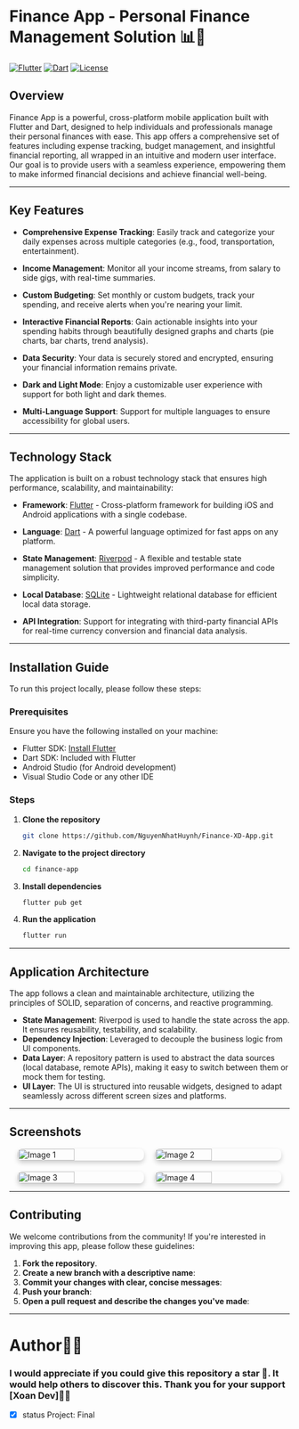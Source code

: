 # Finance App - Personal Finance Management Solution 📊💸

[![Flutter](https://img.shields.io/badge/Flutter-Framework-blue)](https://flutter.dev/) [![Dart](https://img.shields.io/badge/Dart-Language-blue)](https://dart.dev/) [![License](https://img.shields.io/badge/License-MIT-green)](./LICENSE)

## Overview

Finance App is a powerful, cross-platform mobile application built with Flutter and Dart, designed to help individuals and professionals manage their personal finances with ease. This app offers a comprehensive set of features including expense tracking, budget management, and insightful financial reporting, all wrapped in an intuitive and modern user interface. Our goal is to provide users with a seamless experience, empowering them to make informed financial decisions and achieve financial well-being.

---

## Key Features

- **Comprehensive Expense Tracking**: Easily track and categorize your daily expenses across multiple categories (e.g., food, transportation, entertainment).
  
- **Income Management**: Monitor all your income streams, from salary to side gigs, with real-time summaries.

- **Custom Budgeting**: Set monthly or custom budgets, track your spending, and receive alerts when you're nearing your limit.

- **Interactive Financial Reports**: Gain actionable insights into your spending habits through beautifully designed graphs and charts (pie charts, bar charts, trend analysis).

- **Data Security**: Your data is securely stored and encrypted, ensuring your financial information remains private.

- **Dark and Light Mode**: Enjoy a customizable user experience with support for both light and dark themes.

- **Multi-Language Support**: Support for multiple languages to ensure accessibility for global users.

---

## Technology Stack

The application is built on a robust technology stack that ensures high performance, scalability, and maintainability:

- **Framework**: [Flutter](https://flutter.dev/) - Cross-platform framework for building iOS and Android applications with a single codebase.

- **Language**: [Dart](https://dart.dev/) - A powerful language optimized for fast apps on any platform.

- **State Management**: [Riverpod](https://riverpod.dev/) - A flexible and testable state management solution that provides improved performance and code simplicity.

- **Local Database**: [SQLite](https://pub.dev/packages/sqflite) - Lightweight relational database for efficient local data storage.

- **API Integration**: Support for integrating with third-party financial APIs for real-time currency conversion and financial data analysis.

---

## Installation Guide

To run this project locally, please follow these steps:

### Prerequisites

Ensure you have the following installed on your machine:
- Flutter SDK: [Install Flutter](https://flutter.dev/docs/get-started/install)
- Dart SDK: Included with Flutter
- Android Studio (for Android development)
- Visual Studio Code or any other IDE

### Steps

1. **Clone the repository**
   ```bash
   git clone https://github.com/NguyenNhatHuynh/Finance-XD-App.git

2. **Navigate to the project directory**
    ```bash
    cd finance-app

3. **Install dependencies**
    ```bash
    flutter pub get

4. **Run the application**
    ```bash
    flutter run

---

## Application Architecture

The app follows a clean and maintainable architecture, utilizing the principles of SOLID, separation of concerns, and reactive programming.

- **State Management**: Riverpod is used to handle the state across the app. It ensures reusability, testability, and scalability.
- **Dependency Injection**: Leveraged to decouple the business logic from UI components.
- **Data Layer**: A repository pattern is used to abstract the data sources (local database, remote APIs), making it easy to switch between them or mock them for testing.
- **UI Layer**: The UI is structured into reusable widgets, designed to adapt seamlessly across different screen sizes and platforms.

---

## Screenshots
<div style="display: flex; flex-wrap: wrap; gap: 20px; justify-content: center;">
    <img src="https://imgur.com/GAs1eMF.png" alt="Image 1" style="width: 45%; height: auto; object-fit: cover; border-radius: 8px; box-shadow: 0 4px 8px rgba(0, 0, 0, 0.2);">
    <img src="https://imgur.com/RSfEyWZ.png" alt="Image 2" style="width: 45%; height: auto; object-fit: cover; border-radius: 8px; box-shadow: 0 4px 8px rgba(0, 0, 0, 0.2);">
    <img src="https://imgur.com/7qqb0Ij.png" alt="Image 3" style="width: 45%; height: auto; object-fit: cover; border-radius: 8px; box-shadow: 0 4px 8px rgba(0, 0, 0, 0.2);">
    <img src="https://imgur.com/oI4HpUu.png" alt="Image 4" style="width: 45%; height: auto; object-fit: cover; border-radius: 8px; box-shadow: 0 4px 8px rgba(0, 0, 0, 0.2);">
</div>

--- 
## Contributing

We welcome contributions from the community! If you're interested in improving this app, please follow these guidelines:

1. **Fork the repository**.
2. **Create a new branch with a descriptive name**:
4. **Commit your changes with clear, concise messages**:
5. **Push your branch**:
6. **Open a pull request and describe the changes you've made**:

--- 
# Author👨‍💻 
### I would appreciate if you could give this repository a star 🌟. It would help others to discover this. Thank you for your support [Xoan Dev]👨‍💻
- [x] status Project: Final
